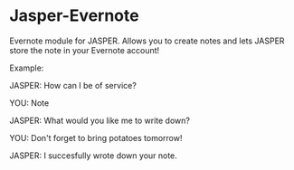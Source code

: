 Jasper-Evernote
===============

Evernote module for JASPER. Allows you to create notes and lets JASPER store the note in your Evernote account!





Example:

JASPER:  How can I be of service?

YOU:     Note

JASPER:  What would you like me to write down?

YOU:     Don't forget to bring potatoes tomorrow!

JASPER:  I succesfully wrote down your note.
